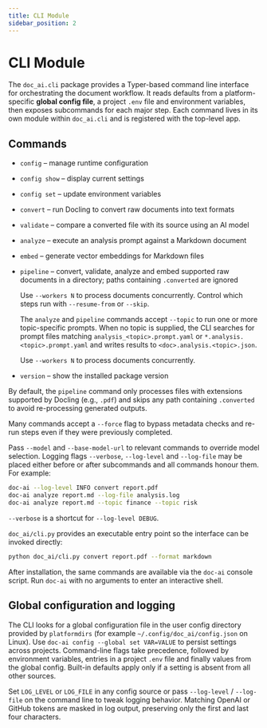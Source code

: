 ```yaml
---
title: CLI Module
sidebar_position: 2
---
```


# CLI Module

The `doc_ai.cli` package provides a Typer-based command line interface for orchestrating the document workflow. It reads defaults from a platform-specific **global config file**, a project `.env` file and environment variables, then exposes subcommands for each major step. Each command lives in its own module within `doc_ai.cli` and is registered with the top-level app.

## Commands

- `config` – manage runtime configuration
- `config show` – display current settings
- `config set` – update environment variables
- `convert` – run Docling to convert raw documents into text formats
- `validate` – compare a converted file with its source using an AI model
- `analyze` – execute an analysis prompt against a Markdown document
- `embed` – generate vector embeddings for Markdown files
- `pipeline` – convert, validate, analyze and embed supported raw documents in a directory; paths containing `.converted` are ignored

  Use `--workers N` to process documents concurrently. Control which steps run with
  `--resume-from` or `--skip`.

  The `analyze` and `pipeline` commands accept `--topic` to run one or more
  topic-specific prompts. When no topic is supplied, the CLI searches for
  prompt files matching `analysis_<topic>.prompt.yaml` or
  `*.analysis.<topic>.prompt.yaml` and writes results to
  `<doc>.analysis.<topic>.json`.

  Use `--workers N` to process documents concurrently.
- `version` – show the installed package version

By default, the `pipeline` command only processes files with extensions supported by Docling (e.g., `.pdf`) and skips any path containing `.converted` to avoid re-processing generated outputs.

Many commands accept a `--force` flag to bypass metadata checks and re-run steps even if they were previously completed.

Pass `--model` and `--base-model-url` to relevant commands to override model selection. Logging flags `--verbose`, `--log-level` and `--log-file` may be placed either before or after subcommands and all commands honour them. For example:

```bash
doc-ai --log-level INFO convert report.pdf
doc-ai analyze report.md --log-file analysis.log
doc-ai analyze report.md --topic finance --topic risk
```

`--verbose` is a shortcut for `--log-level DEBUG`.

`doc_ai/cli.py` provides an executable entry point so the interface can be invoked directly:

```bash
python doc_ai/cli.py convert report.pdf --format markdown
```

After installation, the same commands are available via the `doc-ai` console script. Run `doc-ai` with no arguments to enter an interactive shell.

## Global configuration and logging

The CLI looks for a global configuration file in the user config directory provided by `platformdirs` (for example `~/.config/doc_ai/config.json` on Linux). Use `doc-ai config --global set VAR=VALUE` to persist settings across projects. Command-line flags take precedence, followed by environment variables, entries in a project `.env` file and finally values from the global config. Built-in defaults apply only if a setting is absent from all other sources.

Set `LOG_LEVEL` or `LOG_FILE` in any config source or pass `--log-level` / `--log-file` on the command line to tweak logging behavior.
Matching OpenAI or GitHub tokens are masked in log output, preserving only the first and last four characters.
